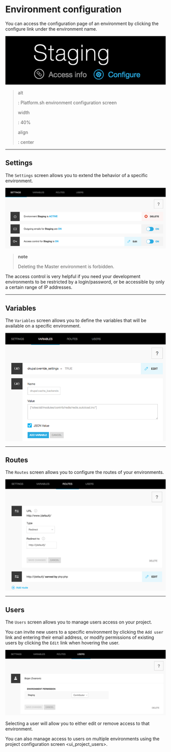 Environment configuration
=========================

You can access the configuration page of an environment by clicking the
configure link under the environment name.

![image](images/ui-conf-environment.png)

> alt
>
> :   Platform.sh environment configuration screen
>
> width
>
> :   40%
>
> align
>
> :   center
>
------------------------------------------------------------------------

Settings
--------

The `Settings` screen allows you to extend the behavior of a specific
environment.

![Configure Platform.sh environment settings](images/ui-conf-environment-settings.png)

> **note**
>
> Deleting the Master environment is forbidden.

The access control is very helpful if you need your development
environments to be restricted by a login/password, or be accessible by
only a certain range of IP addresses.

------------------------------------------------------------------------

Variables
---------

The `Variables` screen allows you to define the variables that will be
available on a specific environment.

![Configure Platform.sh environment variables](images/ui-conf-environment-variables.png)

------------------------------------------------------------------------

Routes
------

The `Routes` screen allows you to configure the routes of your
environments.

![Configure Platform.sh environment routes](images/ui-conf-environment-routes.png)

------------------------------------------------------------------------

Users
-----

The `Users` screen allows you to manage users access on your project.

You can invite new users to a specific environment by clicking the
`Add user` link and entering their email address, or modify permissions
of existing users by clicking the `Edit` link when hovering the user.

![Manage users of your Platform.sh environments](images/ui-conf-environment-users.png)

Selecting a user will allow you to either edit or remove access to that
environment.

You can also manage access to users on multiple environments using the
project configuration screen \<ui\_project\_users\>.

